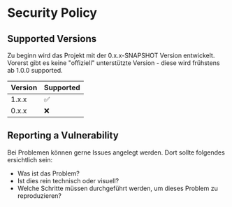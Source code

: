 # Security Policy

## Supported Versions

Zu beginn wird das Projekt mit der 0.x.x-SNAPSHOT Version entwickelt. Vorerst gibt es keine "offiziell" unterstützte Version - diese wird frühstens ab 1.0.0 supported.

| Version | Supported          |
| ------- | ------------------ |
| 1.x.x   | :white_check_mark: |
| 0.x.x   | :x:                |

## Reporting a Vulnerability

Bei Problemen können gerne Issues angelegt werden. Dort sollte folgendes ersichtlich sein:

- Was ist das Problem?
- Ist dies rein technisch oder visuell?
- Welche Schritte müssen durchgeführt werden, um dieses Problem zu reproduzieren?
